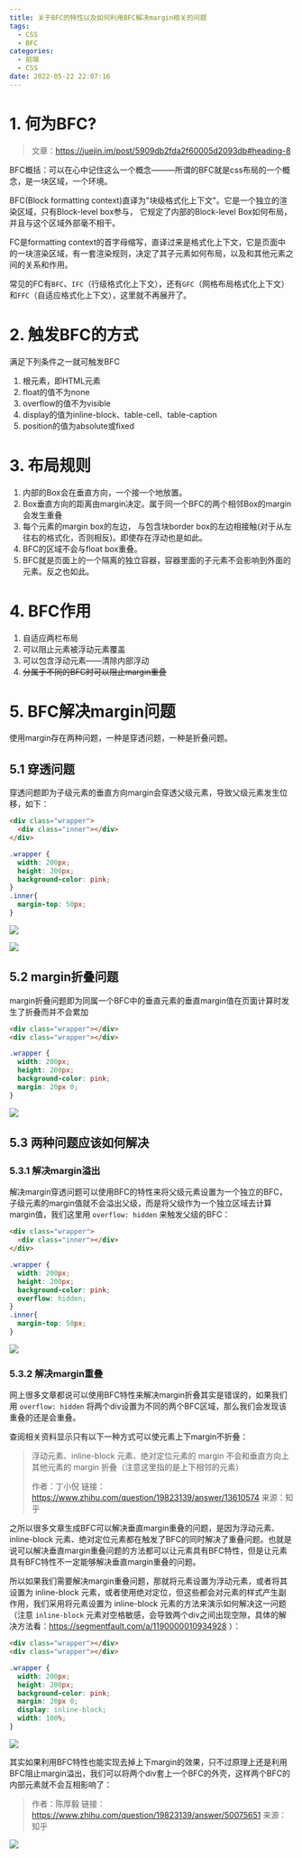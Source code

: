 ```yaml
---
title: 关于BFC的特性以及如何利用BFC解决margin相关的问题
tags:
  - CSS
  - BFC
categories:
  - 前端
  - CSS
date: 2022-05-22 22:07:16
---
```

# 1. 何为BFC?

> 文章：https://juejin.im/post/5909db2fda2f60005d2093db#heading-8

BFC概括：可以在心中记住这么一个概念———所谓的BFC就是css布局的一个概念，是一块区域，一个环境。

BFC(Block formatting context)直译为"块级格式化上下文"。它是一个独立的渲染区域，只有Block-level box参与， 它规定了内部的Block-level Box如何布局，并且与这个区域外部毫不相干。

FC是formatting context的首字母缩写，直译过来是格式化上下文，它是页面中的一块渲染区域，有一套渲染规则，决定了其子元素如何布局，以及和其他元素之间的关系和作用。

常见的FC有`BFC`、`IFC`（行级格式化上下文），还有`GFC`（网格布局格式化上下文）和`FFC`（自适应格式化上下文），这里就不再展开了。

# 2. 触发BFC的方式

满足下列条件之一就可触发BFC

1. 根元素，即HTML元素
2. float的值不为none
3. overflow的值不为visible
4. display的值为inline-block、table-cell、table-caption
5. position的值为absolute或fixed

# 3. 布局规则

1. 内部的Box会在垂直方向，一个接一个地放置。
2. Box垂直方向的距离由margin决定。属于同一个BFC的两个相邻Box的margin会发生重叠
3. 每个元素的margin box的左边， 与包含块border box的左边相接触(对于从左往右的格式化，否则相反)。即使存在浮动也是如此。
4. BFC的区域不会与float box重叠。
5. BFC就是页面上的一个隔离的独立容器，容器里面的子元素不会影响到外面的元素。反之也如此。

# 4. BFC作用

1. 自适应两栏布局
2. 可以阻止元素被浮动元素覆盖
3. 可以包含浮动元素——清除内部浮动
4. ~~分属于不同的BFC时可以阻止margin重叠~~

# 5. BFC解决margin问题

使用margin存在两种问题，一种是穿透问题，一种是折叠问题。

## 5.1 穿透问题

穿透问题即为子级元素的垂直方向margin会穿透父级元素，导致父级元素发生位移，如下：

```html
<div class="wrapper">
  <div class="inner"></div>
</div>
```

```css
.wrapper {
  width: 200px;
  height: 200px;
  background-color: pink;
}
.inner{
  margin-top: 50px;
}
```

![](https://s2.loli.net/2023/04/22/tuvfZTjLIEYdoCn.png)

![](https://s2.loli.net/2023/04/22/ruWUjJ4Em1bGCxq.png)

## 5.2 margin折叠问题

margin折叠问题即为同属一个BFC中的垂直元素的垂直margin值在页面计算时发生了折叠而并不会累加

```html
<div class="wrapper"></div>
<div class="wrapper"></div>
```

```css
.wrapper {
  width: 200px;
  height: 200px;
  background-color: pink;
  margin: 20px 0;
}
```

![](https://s2.loli.net/2023/04/22/RNsJpWG267yZtCl.png)


## 5.3 两种问题应该如何解决

### 5.3.1 解决margin溢出

解决margin穿透问题可以使用BFC的特性来将父级元素设置为一个独立的BFC，子级元素的margin值就不会溢出父级，而是将父级作为一个独立区域去计算margin值，我们这里用 `overflow: hidden` 来触发父级的BFC：

```html
<div class="wrapper">
  <div class="inner"></div>
</div>
```

```css
.wrapper {
  width: 200px;
  height: 200px;
  background-color: pink;
  overflow: hidden;
}
.inner{
  margin-top: 50px;
}
```
![](https://s2.loli.net/2023/04/22/TvxG7Yc5yUhqMnm.png)

### 5.3.2 解决margin重叠

网上很多文章都说可以使用BFC特性来解决margin折叠其实是错误的，如果我们用 `overflow: hidden` 将两个div设置为不同的两个BFC区域，那么我们会发现该重叠的还是会重叠。

查阅相关资料显示只有以下一种方式可以使元素上下margin不折叠：

> 浮动元素、inline-block 元素、绝对定位元素的 margin 不会和垂直方向上其他元素的 margin 折叠（注意这里指的是上下相邻的元素） 
> 
> 作者：丁小倪 链接：https://www.zhihu.com/question/19823139/answer/13610574 来源：知乎


之所以很多文章生成BFC可以解决垂直margin重叠的问题，是因为浮动元素、inline-block 元素、绝对定位元素都在触发了BFC的同时解决了重叠问题。也就是说可以解决垂直margin重叠问题的方法都可以让元素具有BFC特性，但是让元素具有BFC特性不一定能够解决垂直margin重叠的问题。

所以如果我们需要解决margin重叠问题，那就将元素设置为浮动元素，或者将其设置为 inline-block 元素，或者使用绝对定位，但这些都会对元素的样式产生副作用，我们采用将元素设置为 inline-block 元素的方法来演示如何解决这一问题（注意 `inline-block` 元素对空格敏感，会导致两个div之间出现空隙，具体的解决方法看：https://segmentfault.com/a/1190000010934928 ）：

```html
<div class="wrapper"></div>
<div class="wrapper"></div>
```

```css
.wrapper {
  width: 200px;
  height: 200px;
  background-color: pink;
  margin: 20px 0;
  display: inline-block;
  width: 100%;
}
```

![](https://s2.loli.net/2023/04/22/83bFj5LdXeK4vND.png)

其实如果利用BFC特性也能实现去掉上下margin的效果，只不过原理上还是利用BFC阻止margin溢出，我们可以将两个div套上一个BFC的外壳，这样两个BFC的内部元素就不会互相影响了：

> 作者：陈厚毅 链接：https://www.zhihu.com/question/19823139/answer/50075651 来源：知乎

![](https://s2.loli.net/2023/04/22/oBiXgMWQ5RcH2AO.png)